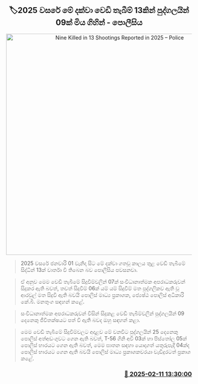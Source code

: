 <p align='center'><b><h2 align='center' title='Nine Killed in 13 Shootings Reported in 2025 – Police'>🏷2025 වසරේ මේ දක්වා වෙඩි තැබීම් 13කින් පුද්ගලයින් 09ක් මිය ගිහින් - පොලීසිය </h2></b></p>
<p align='center'><img src='https://helakuru.sgp1.cdn.digitaloceanspaces.com/esana/images/lib/buddika-manathunga.jpg' width='600' alt='Nine Killed in 13 Shootings Reported in 2025 – Police'></p>

> 2025 වසරේ ජනවාරි 01 වැනිදා සිට මේ දක්වා ගතවූ කාලය තුළ වෙඩි තැබීමේ සිද්ධින් 13ක් වාර්තා වී තිබෙන බව පොලීසිය පවසනවා.

> ඒ අනුව මෙම වෙඩි තැබීමේ සිදුවීම්වලින් 07ක් සංවිධානාත්මක අපරාධකරුවන් සිදුකර ඇති බවත්, තවත් සිදුවීම් 06ක් යම් යම් සිදුවීම් මත පුද්ගලිකව ඇති වූ ආරවුල් මත සිදුවී ඇති බවයි පොලිස් මාධ්‍ය ප්‍රකාශක, ජ්‍යෙෂ්ඨ පොලිස් අධිකාරි කේ.බී. මනතුංග සඳහන් කළේ.

> සංවිධානාත්මක අපරාධකරුවන් විසින් සිදුකළ වෙඩි තැබීම්වලින් පුද්ගලයින් 09 දෙනෙකු ජීවිතක්ෂයට පත් වී ඇති බවද ඔහු සඳහන් කළා.

> මෙම වෙඩි තැබීමේ සිදුවීම්වලට අදාළව මේ වනවිට පුද්ගලයින් 25 දෙනෙකු පොලිස් අත්අඩංගුවට ගෙන ඇති බවත්, T-56 ගිනි අවි 03ක් හා පිස්තෝල 05ක් පොලිස් භාරයට ගෙන ඇති බවත්, මෙම ඝාතන සඳහා යොදාගත් යතුරුපැදි 04ක්ද පොලිස් භාරයට ගෙන ඇති බවයි පොලිස් මාධ්‍ය ප්‍රකාශකවරයා වැඩිදුරටත් ප්‍රකාශ කළේ.



<h3 align='right'><a href='https://www.helakuru.lk/esana/p/107378/'>📅 2025-02-11 13:30:00</a></h3>
